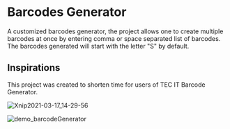 # Barcodes Generator

A customized barcodes generator, the project allows one to create multiple barcodes at once by entering comma or space separated list of barcodes.
The barcodes generated will start with the letter "S" by default.

## Inspirations

This project was created to shorten time for users of TEC IT Barcode Generator.

![Xnip2021-03-17_14-29-56](https://user-images.githubusercontent.com/49047379/111519239-41abfa80-872d-11eb-8f32-b3e740e2d9e3.jpg)


![demo_barcodeGenerator](https://user-images.githubusercontent.com/49047379/111520013-0eb63680-872e-11eb-86e3-21f782f8a382.gif)
